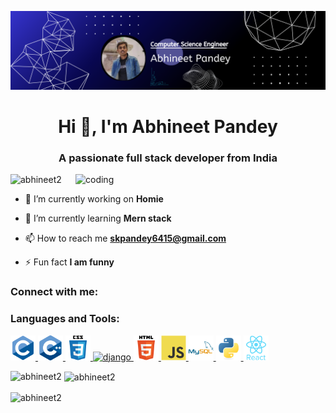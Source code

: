 ![logo](https://github.com/abhineet2/abhineet2/blob/main/Abstract%20Technology%20Profile%20LinkedIn%20Banner.png)
<h1 align="center">Hi 👋, I'm Abhineet Pandey</h1>
<h3 align="center">A passionate full stack developer from India</h3>

<img align="right" alt="coding" width="400" src="">

<p align="left"> <img src="https://komarev.com/ghpvc/?username=abhineet2&label=Profile%20views&color=0e75b6&style=flat" alt="abhineet2" /> </p>

- 🔭 I’m currently working on **Homie**

- 🌱 I’m currently learning **Mern stack**

- 📫 How to reach me **skpandey6415@gmail.com**

- ⚡ Fun fact **I am funny**

<h3 align="left">Connect with me:</h3>
<p align="left">
</p>

<h3 align="left">Languages and Tools:</h3>
<p align="left"> <a href="https://www.cprogramming.com/" target="_blank" rel="noreferrer"> <img src="https://raw.githubusercontent.com/devicons/devicon/master/icons/c/c-original.svg" alt="c" width="40" height="40"/> </a> <a href="https://www.w3schools.com/cpp/" target="_blank" rel="noreferrer"> <img src="https://raw.githubusercontent.com/devicons/devicon/master/icons/cplusplus/cplusplus-original.svg" alt="cplusplus" width="40" height="40"/> </a> <a href="https://www.w3schools.com/css/" target="_blank" rel="noreferrer"> <img src="https://raw.githubusercontent.com/devicons/devicon/master/icons/css3/css3-original-wordmark.svg" alt="css3" width="40" height="40"/> </a> <a href="https://www.djangoproject.com/" target="_blank" rel="noreferrer"> <img src="https://cdn.worldvectorlogo.com/logos/django.svg" alt="django" width="40" height="40"/> </a> <a href="https://www.w3.org/html/" target="_blank" rel="noreferrer"> <img src="https://raw.githubusercontent.com/devicons/devicon/master/icons/html5/html5-original-wordmark.svg" alt="html5" width="40" height="40"/> </a> <a href="https://developer.mozilla.org/en-US/docs/Web/JavaScript" target="_blank" rel="noreferrer"> <img src="https://raw.githubusercontent.com/devicons/devicon/master/icons/javascript/javascript-original.svg" alt="javascript" width="40" height="40"/> </a> <a href="https://www.mysql.com/" target="_blank" rel="noreferrer"> <img src="https://raw.githubusercontent.com/devicons/devicon/master/icons/mysql/mysql-original-wordmark.svg" alt="mysql" width="40" height="40"/> </a> <a href="https://www.python.org" target="_blank" rel="noreferrer"> <img src="https://raw.githubusercontent.com/devicons/devicon/master/icons/python/python-original.svg" alt="python" width="40" height="40"/> </a> <a href="https://reactjs.org/" target="_blank" rel="noreferrer"> <img src="https://raw.githubusercontent.com/devicons/devicon/master/icons/react/react-original-wordmark.svg" alt="react" width="40" height="40"/> </a> </p>

<p><img align="left" src="https://github-readme-stats.vercel.app/api/top-langs?username=abhineet2&show_icons=true&locale=en&layout=compact" alt="abhineet2" /></p>

<p>&nbsp;<img align="center" src="https://github-readme-stats.vercel.app/api?username=abhineet2&show_icons=true&locale=en" alt="abhineet2" /></p>

<p><img align="center" src="https://github-readme-streak-stats.herokuapp.com/?user=abhineet2&" alt="abhineet2" /></p>
